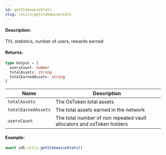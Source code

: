```yaml
---
id: getStakewiseStats
slug: /utils/getstakewisestats
---
```


#### Description:

TVL statistics, number of users, rewards earned

#### Returns:

```ts
type Output = {
  usersCount: number
  totalAssets: string
  totalEarnedAssets: string
}
```

| Name | Description |
|------|------------|
| `totalAssets` | The OsToken total assets |
| `totalEarnedAssets` | The total assets earned in the network |
| `usersCount` | The total number of non repeated vault allocators and osToken holders |

#### Example:

```ts
await sdk.utils.getStakewiseStats()
```
